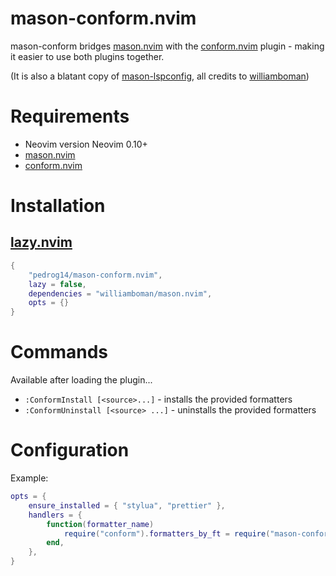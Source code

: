 # mason-conform.nvim

mason-conform bridges [mason.nvim](https://github.com/williamboman/mason.nvim) with the [conform.nvim](https://github.com/stevearc/conform.nvim) plugin - making it easier to use both plugins together.

(It is also a blatant copy of [mason-lspconfig](https://github.com/williamboman/mason-lspconfig.nvim), all credits to [williamboman](https://github.com/williamboman))

# Requirements

-   Neovim version Neovim 0.10+
-   [mason.nvim](https://github.com/williamboman/mason.nvim)
-   [conform.nvim](https://github.com/stevearc/conform.nvim)

# Installation

## [lazy.nvim](https://github.com/folke/lazy.nvim)

```lua
{
    "pedrog14/mason-conform.nvim",
    lazy = false,
    dependencies = "williamboman/mason.nvim",
    opts = {}
}
```

# Commands

Available after loading the plugin...

-   `:ConformInstall [<source>...]` - installs the provided formatters
-   `:ConformUninstall [<source> ...]` - uninstalls the provided formatters

# Configuration

Example:

```lua
opts = {
    ensure_installed = { "stylua", "prettier" },
    handlers = {
        function(formatter_name)
            require("conform").formatters_by_ft = require("mason-conform").formatter_handler(formatter_name)
        end,
    },
}
```
